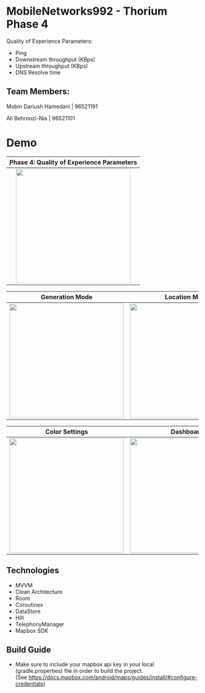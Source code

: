 

# MobileNetworks992 - Thorium Phase 4
Quality of Experience Parameters:
- Ping
- Downstream throughput (KBps)
- Upstream throughput (KBps)
- DNS Resolve time

## Team Members:
Mobin Dariush Hamedani | 96521191

Ali Behroozi-Nia | 96521101

# Demo

|Phase 4: Quality of Experience Parameters             |
|:-------------------------:|
<img width=300 src="https://user-images.githubusercontent.com/34644374/125207628-82aeb880-e2a2-11eb-9b3c-a6cb37b11d98.jpg"/> |

Generation Mode             |  Location Mode           |    Strength Mode
:-------------------------:|:-------------------------:|:--------------------:
<img width=300 src="https://user-images.githubusercontent.com/34644374/123512406-8fc18a00-d69c-11eb-9ac8-ce939fe64c5d.jpg"/> |  <img width=300 src="https://user-images.githubusercontent.com/34644374/123512408-90f2b700-d69c-11eb-82b1-917b35dc9b6b.jpg"/> |<img width=300 src="https://user-images.githubusercontent.com/34644374/123512410-93551100-d69c-11eb-89f2-90963e69e8bf.jpg"/>

Color Settings             |  Dashboard           |    Log Details
:-------------------------:|:-------------------------:|:--------------------:
<img width=300 src="https://user-images.githubusercontent.com/34644374/123512409-92bc7a80-d69c-11eb-8e66-26cba99d24c4.jpg"/> |  <img width=300 src="https://user-images.githubusercontent.com/34644374/123512728-5be76400-d69e-11eb-8ee5-5cb9e984a17b.jpg"/> |<img width=300 src="https://user-images.githubusercontent.com/34644374/123512404-8e905d00-d69c-11eb-973d-42f6b655c003.jpg"/>


## Technologies
- MVVM
- Clean Architecture
- Room
- Coroutines
- DataStore
- Hilt
- TelephonyManager
- Mapbox SDK

## Build Guide
* Make sure to include your mapbox api key in your local (gradle.properties) file in order to build the project. \
(See https://docs.mapbox.com/android/maps/guides/install/#configure-credentials)
